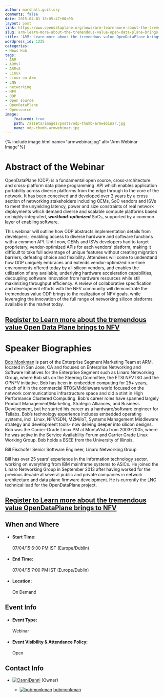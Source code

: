 ```yaml
---
author: marshall.guillory
comments: false
date: 2015-04-01 18:05:47+00:00
layout: post
link: https://www.opendataplane.org/news/arm-learn-more-about-the-tremendous-value-open-data-plane-brings-to-nfv-webinar/
slug: arm-learn-more-about-the-tremendous-value-open-data-plane-brings-to-nfv-webinar
title: 'ARM: Learn more about the tremendous value OpenDataPlane brings to NFV -Webinar'
wordpress_id: 1225
categories:
- News Hub
tags:
- ARM
- ARMv7
- ARMv8
- Linux
- Linux on Arm
- LNG
- networking
- NFV
- ODP
- Open source
- OpenDataPlane
- Opensource
image:
    featured: true
    path: /assets/images/posts/odp-thumb-armwebinar.jpg
    name: odp-thumb-armwebinar.jpg
---
```


{% include image.html name="armwebinar.jpg" alt="Arm Webinar Image"%}

# Abstract of the Webinar

OpenDataPlane (ODP) is a fundamental open source, cross-architecture and cross-platform data plane programming  API which enables application portability across diverse platforms from the edge through to the core of the network. It has been conceived and developed over 2 years by a cross section of networking stakeholders including OEMs, SoC vendors and ISVs to meet the unyielding latency, power and size constraints of real network deployments which demand diverse and scalable compute platforms based on highly-integrated, **_workload-optimized_** SoCs, supported by a common layer of enabling software.

This webinar will outline how ODP abstracts implementation details from developers;  enabling access to diverse hardware and software functions with a common API. Until now, OEMs and ISVs developers had to target proprietary, vendor-optimized APIs for each vendors’ platform, making it difficult to take full advantage of unique features without creating migration barriers, defeating choice and flexibility. Attendees will come to understand  how ODP uniquely embraces and extends vendor-optimized run-time environments offered today by all silicon vendors, and enables the utilization of any available, underlying hardware acceleration capabilities, decoupling software innovation from hardware resources while still maximizing throughput efficiency. A review of collaborative specification and development efforts with the NFV community will demonstrate the tremendous value ODP brings to the realization of NFV goals, while leveraging the innovation of the full range of networking silicon platforms available in the market today.


## [Register to Learn more about the tremendous value Open Data Plane brings to NFV](http://event.on24.com/eventRegistration/EventLobbyServlet?target=registration.jsp&eventid=965116&sessionid=1&key=AEFDAE23581177B454A7AED6DFE112BD&partnerref=arm&sourcepage=register)

# Speaker Biographies

[Bob Monkman](http://community.arm.com/people/bobmonkman) is part of the Enterprise Segment Marketing Team at ARM, located in San Jose, CA and focused on Enterprise Networking and Software Initiatives for the Enterprise Segment such as Linaro Networking Group, where Bob sits on the Steering Committee, the ETSI NFV ISG and the OPNFV initiative. Bob has been in embedded computing for 25+ years, much of it in the commercial RTOS/Middleware world focused on the network communications infrastructure space and did a stint in High Performance Clustered Computing. Bob's career roles have spanned largely Product Management/Marketing, Strategic Alliances, and Business Development, but he started his career as a hardware/software engineer for Tellabs. Bob’s technology experience includes embedded operating systems, incl. Linux, NFV/SDN, M2M/IoT, Systems Management Middleware strategy and development tools- now delving deeper into silicon designs. Bob was the Carrier-Grade Linux PM at MontaVista from 2003-2005, where he was active in the Service Availability Forum and Carrier Grade Linux Working Group. Bob holds a BSEE from the University of Illinois.



Bill Fischofer Senior Software Engineer, Linaro Networking Group

Bill has over 25 years’ experience in the information technology sector, working on everything from IBM mainframe systems to ASICs. He joined the Linaro Networking Group in September 2013 after having worked for the previous decade at several public and private companies in network architecture and data plane firmware development. He is currently the LNG technical lead for the OpenDataPlane project.


## [Register to Learn more about the tremendous value OpenDataPlane brings to NFV](http://event.on24.com/eventRegistration/EventLobbyServlet?target=registration.jsp&eventid=965116&sessionid=1&key=AEFDAE23581177B454A7AED6DFE112BD&partnerref=arm&sourcepage=register)

## When and Where

  * #### Start Time:
    07/04/15 6:00 PM IST (Europe/Dublin)

  * #### End Time:
    07/04/15 7:00 PM IST (Europe/Dublin)

  * #### Location:
    On Demand

## Event Info

  * #### Event Type:
    Webinar
    
  * #### Event Visibility & Attendance Policy:
    Open

## Contact Info

  * [![Danni](http://community.arm.com/people/dannicoffey/avatar/24.png?a=1332)](http://community.arm.com/people/dannicoffey)[Danni](http://community.arm.com/people/dannicoffey)
(Owner)

    * [![bobmonkman](http://community.arm.com/people/bobmonkman/avatar/24.png?a=1167)](http://community.arm.com/people/bobmonkman) [bobmonkman](http://community.arm.com/people/bobmonkman)
